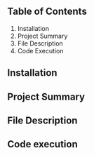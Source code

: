 ## **Table of Contents**
1. Installation
2. Project Summary
3. File Description
4. Code Execution

## **Installation**


## **Project Summary**


## **File Description**


## **Code execution**



